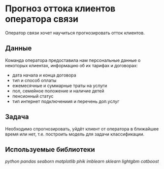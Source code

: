 # Прогноз оттока клиентов оператора связи

Оператор связи хочет научиться прогнозировать отток клиентов.

## Данные

Команда оператора предоставила нам персональные данные о некоторых клиентах, информацию об их тарифах и договорах:
- дата начала и конца договора
- тип и способ оплаты
- ежемесячные и суммарные траты на услуги
- пол, семейное положение и наличие детей
- пенсионный статус
- тип интернет подключениия и перечень доп.услуг

## Задача

Необходимо спрогнозировать, уйдёт клиент от оператора в ближайшее время или нет, т.е. построить модель для задачи классификации.

## Используемые библиотеки
*python pandas seaborn matplotlib phik imblearn sklearn lightgbm catboost*
